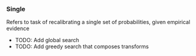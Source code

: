 
### Single

Refers to task of recalibrating a single set of probabilities, given empirical evidence

* TODO: Add global search
* TODO: Add greedy search that composes transforms